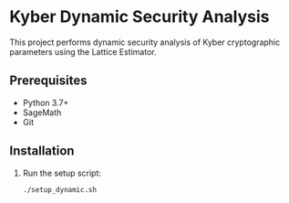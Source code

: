 # Kyber Dynamic Security Analysis

This project performs dynamic security analysis of Kyber cryptographic parameters using the Lattice Estimator.

## Prerequisites

- Python 3.7+
- SageMath
- Git

## Installation

1. Run the setup script:
   ```bash
   ./setup_dynamic.sh